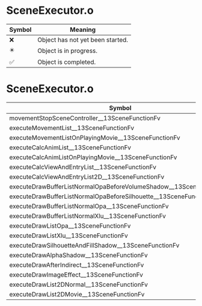 # SceneExecutor.o
| Symbol | Meaning 
| ------------- | ------------- 
| :x: | Object has not yet been started. 
| :eight_pointed_black_star: | Object is in progress. 
| :white_check_mark: | Object is completed. 


# SceneExecutor.o
| Symbol | Decompiled? |
| ------------- | ------------- |
| movementStopSceneController__13SceneFunctionFv | :x: |
| executeMovementList__13SceneFunctionFv | :x: |
| executeMovementListOnPlayingMovie__13SceneFunctionFv | :x: |
| executeCalcAnimList__13SceneFunctionFv | :x: |
| executeCalcAnimListOnPlayingMovie__13SceneFunctionFv | :x: |
| executeCalcViewAndEntryList__13SceneFunctionFv | :x: |
| executeCalcViewAndEntryList2D__13SceneFunctionFv | :x: |
| executeDrawBufferListNormalOpaBeforeVolumeShadow__13SceneFunctionFv | :x: |
| executeDrawBufferListNormalOpaBeforeSilhouette__13SceneFunctionFv | :x: |
| executeDrawBufferListNormalOpa__13SceneFunctionFv | :x: |
| executeDrawBufferListNormalXlu__13SceneFunctionFv | :x: |
| executeDrawListOpa__13SceneFunctionFv | :x: |
| executeDrawListXlu__13SceneFunctionFv | :x: |
| executeDrawSilhouetteAndFillShadow__13SceneFunctionFv | :x: |
| executeDrawAlphaShadow__13SceneFunctionFv | :x: |
| executeDrawAfterIndirect__13SceneFunctionFv | :x: |
| executeDrawImageEffect__13SceneFunctionFv | :x: |
| executeDrawList2DNormal__13SceneFunctionFv | :x: |
| executeDrawList2DMovie__13SceneFunctionFv | :x: |

